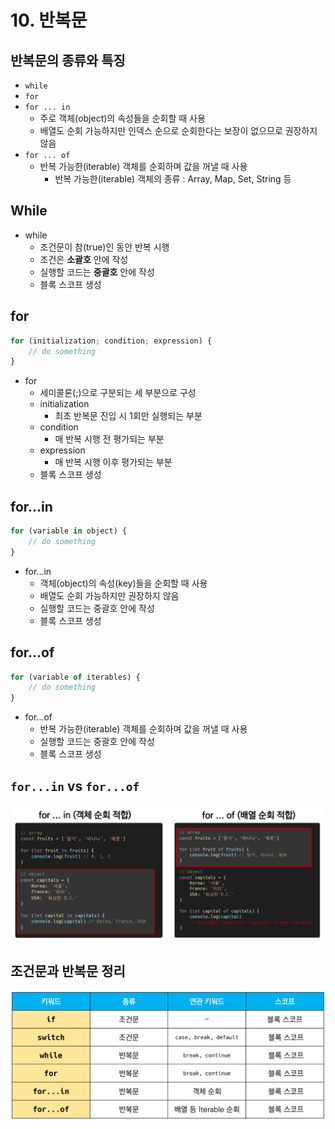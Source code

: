 # 10. 반복문



## 반복문의 종류와 특징

- `while`
- `for`
- `for ... in`
  - 주로 객체(object)의 속성들을 순회할 때 사용
  - 배열도 순회 가능하지만 인덱스 순으로 순회한다는 보장이 없으므로 권장하지 않음
- `for ... of`
  - 반복 가능한(iterable) 객체를 순회하며 값을 꺼낼 때 사용
    - 반복 가능한(iterable) 객체의 종류 : Array, Map, Set, String 등





## While

- while
  - 조건문이 참(true)인 동안 반복 시행
  - 조건은 **소괄호** 안에 작성
  - 실행할 코드는 **중괄호** 안에 작성
  - 블록 스코프 생성





## for

```javascript
for (initialization; condition; expression) {
    // do something
}
```

- for
  - 세미콜론(;)으로 구분되는 세 부분으로 구성
  - initialization
    - 최초 반복문 진입 시 1회만 실행되는 부분
  - condition
    - 매 반복 시행 전 평가되는 부분
  - expression
    - 매 반복 시행 이후 평가되는 부분
  - 블록 스코프 생성





## for...in

```javascript
for (variable in object) {
    // do something
}
```

- for...in
  - 객체(object)의 속성(key)들을 순회할 때 사용
  - 배열도 순회 가능하지만 권장하지 않음
  - 실행할 코드는 중괄호 안에 작성
  - 블록 스코프 생성





## for...of

```javascript
for (variable of iterables) {
    // do something
}
```

- for...of
  - 반복 가능한(iterable) 객체를 순회하며 값을 꺼낼 때 사용
  - 실행할 코드는 중괄호 안에 작성
  - 블록 스코프 생성





## `for...in`  vs  `for...of`

![image-20220502011744121](10.%20%EB%B0%98%EB%B3%B5%EB%AC%B8.assets/image-20220502011744121.png)





## 조건문과 반복문 정리

![image-20220502011836061](10.%20%EB%B0%98%EB%B3%B5%EB%AC%B8.assets/image-20220502011836061.png)
